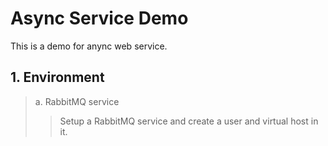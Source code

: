 # Async Service Demo
This is a demo for anync web service.
## 1. Environment
> a. RabbitMQ service
>> Setup a RabbitMQ service and create a user and virtual host in it.
